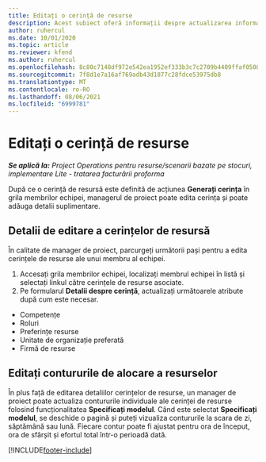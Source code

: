 ```yaml
---
title: Editați o cerință de resurse
description: Acest subiect oferă informații despre actualizarea informațiilor de cerințe de resursă.
author: ruhercul
ms.date: 10/01/2020
ms.topic: article
ms.reviewer: kfend
ms.author: ruhercul
ms.openlocfilehash: 8c80c7148df972e542ea1952ef333b3c7c2709b4409ffaf0508f8f617d5f9894
ms.sourcegitcommit: 7f8d1e7a16af769adb43d1877c28fdce53975db8
ms.translationtype: MT
ms.contentlocale: ro-RO
ms.lasthandoff: 08/06/2021
ms.locfileid: "6999781"
---
```

# <a name="edit-a-resource-requirement"></a>Editați o cerință de resurse

_**Se aplică la:** Project Operations pentru resurse/scenarii bazate pe stocuri, implementare Lite - tratarea facturării proforma_

După ce o cerință de resursă este definită de acțiunea **Generați cerința** în grila membrilor echipei, managerul de proiect poate edita cerința și poate adăuga detalii suplimentare.

## <a name="edit-resource-requirement-details"></a>Detalii de editare a cerințelor de resursă

În calitate de manager de proiect, parcurgeți următorii pași pentru a edita cerințele de resurse ale unui membru al echipei.

1. Accesați grila membrilor echipei, localizați membrul echipei în listă și selectați linkul către cerințele de resurse asociate.
2. Pe formularul **Detalii despre cerință**, actualizați următoarele atribute după cum este necesar.

- Competențe
- Roluri
- Preferințe resurse
- Unitate de organizație preferată
- Firmă de resurse

## <a name="edit-resource-assignment-contours"></a>Editați contururile de alocare a resurselor

În plus față de editarea detaliilor cerințelor de resurse, un manager de proiect poate actualiza contururile individuale ale cerinței de resurse folosind funcționalitatea **Specificați modelul**. Când este selectat **Specificați modelul**, se deschide o pagină și puteți vizualiza contururile la scara de zi, săptămână sau lună. Fiecare contur poate fi ajustat pentru ora de început, ora de sfârșit și efortul total într-o perioadă dată.

[!INCLUDE[footer-include](../includes/footer-banner.md)]